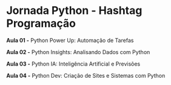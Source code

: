 # Jornada Python - Hashtag Programação

**Aula 01 -** Python Power Up: Automação de Tarefas

**Aula 02 -** Python Insights: Analisando Dados com Python

**Aula 03 -** Python IA: Inteligência Artificial e Previsões

**Aula 04 -** Python Dev: Criação de Sites e Sistemas com Python
